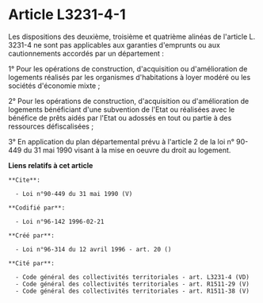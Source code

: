 # Article L3231-4-1

Les dispositions des deuxième, troisième et quatrième alinéas de l'article L. 3231-4 ne sont pas applicables aux garanties
d'emprunts ou aux cautionnements accordés par un département : 

1° Pour les opérations de construction, d'acquisition ou d'amélioration de logements réalisés par les organismes
d'habitations à loyer modéré ou les sociétés d'économie mixte ; 

2° Pour les opérations de construction, d'acquisition ou d'amélioration de logements bénéficiant d'une subvention de l'Etat
ou réalisées avec le bénéfice de prêts aidés par l'Etat ou adossés en tout ou partie à des ressources défiscalisées ; 

3° En application du plan départemental prévu à l'article 2 de la loi n° 90-449 du 31 mai 1990 visant à la mise en oeuvre du
droit au logement.

**Liens relatifs à cet article**

	**Cite**:

	  - Loi n°90-449 du 31 mai 1990 (V)

	**Codifié par**:

	  - Loi n°96-142 1996-02-21

	**Créé par**:

	  - Loi n°96-314 du 12 avril 1996 - art. 20 ()

	**Cité par**:

	  - Code général des collectivités territoriales - art. L3231-4 (VD)
	  - Code général des collectivités territoriales - art. R1511-29 (V)
	  - Code général des collectivités territoriales - art. R1511-38 (V)
